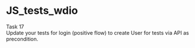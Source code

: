 # JS_tests_wdio  

Task 17    
Update your tests for login (positive flow) to create User for tests via API as
precondition.  